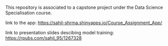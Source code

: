 This repository is associated to a capstone project under the Data Science Specialisation course.

link to the app: https://sahil-shrma.shinyapps.io/Course_Assignment_App/

link to presentation slides descibing model training: https://rpubs.com/sahil_95/1267328

